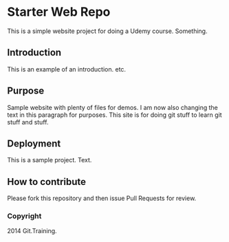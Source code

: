 # Starter Web Repo

This is a simple website project for doing a Udemy course. Something.

## Introduction

This is an example of an introduction. etc.

## Purpose

Sample website with plenty of files for demos.
I am now also changing the text in this paragraph for purposes. This site
is for doing git stuff to learn git stuff and stuff.

## Deployment

This is a sample project. Text.

## How to contribute

Please fork this repository and then issue Pull Requests for review.

### Copyright

2014 Git.Training.

